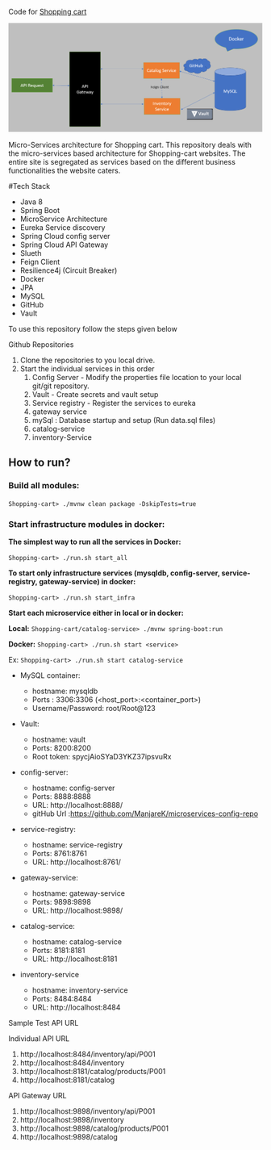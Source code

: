 Code for [Shopping cart](https://github.com/ManjareK/ShoppingCart/tree/master)

![img.png](img.png)

Micro-Services architecture for Shopping cart. This repository deals with the micro-services based architecture for Shopping-cart websites.
The entire site is segregated as services based on the different business functionalities the website caters.

#Tech Stack
* Java 8
* Spring Boot
* MicroService Architecture
* Eureka Service discovery
* Spring Cloud config server
* Spring Cloud API Gateway
* Slueth
* Feign Client
* Resilience4j (Circuit Breaker)
* Docker
* JPA
* MySQL
* GitHub
* Vault

To use this repository follow the steps given below

Github Repositories
1. Clone the repositories to you local drive.
2. Start the individual services in this order
   1. Config Server - Modify the properties file location to your local git/git repository.
   2. Vault  - Create secrets and vault setup
   3. Service registry - Register the services to eureka
   4. gateway service
   5. mySql : Database startup and setup (Run data.sql files)
   6. catalog-service
   7. inventory-Service
## How to run?

### Build all modules:

`Shopping-cart> ./mvnw clean package -DskipTests=true`

### Start infrastructure modules in docker:

**The simplest way to run all the services in Docker:**

`Shopping-cart> ./run.sh start_all`

**To start only infrastructure services (mysqldb, config-server, service-registry, gateway-service) in docker:**

`Shopping-cart> ./run.sh start_infra`

**Start each microservice either in local or in docker:**

**Local:** `Shopping-cart/catalog-service> ./mvnw spring-boot:run`

**Docker:** `Shopping-cart> ./run.sh start <service>`

Ex: `Shopping-cart> ./run.sh start catalog-service`


* MySQL container:
     * hostname: mysqldb
     * Ports : 3306:3306 (<host_port>:<container_port>)
     * Username/Password: root/Root@123

* Vault:
    * hostname: vault
    * Ports: 8200:8200
    * Root token: spycjAioSYaD3YKZ37ipsvuRx

* config-server:
    * hostname: config-server
    * Ports: 8888:8888
    * URL: http://localhost:8888/
    * gitHub Url :https://github.com/ManjareK/microservices-config-repo

* service-registry:
    * hostname: service-registry
    * Ports: 8761:8761
    * URL: http://localhost:8761/
  
* gateway-service:
  * hostname: gateway-service
  * Ports: 9898:9898
  * URL: http://localhost:9898/

* catalog-service:
    * hostname: catalog-service
    * Ports: 8181:8181
    * URL: http://localhost:8181
    
* inventory-service   
    * hostname: inventory-service
    * Ports: 8484:8484
    * URL: http://localhost:8484


Sample Test API URL

Individual API URL
1. http://localhost:8484/inventory/api/P001
2. http://localhost:8484/inventory
3. http://localhost:8181/catalog/products/P001
4. http://localhost:8181/catalog

API Gateway URL
1. http://localhost:9898/inventory/api/P001
2. http://localhost:9898/inventory
3. http://localhost:9898/catalog/products/P001
4. http://localhost:9898/catalog
